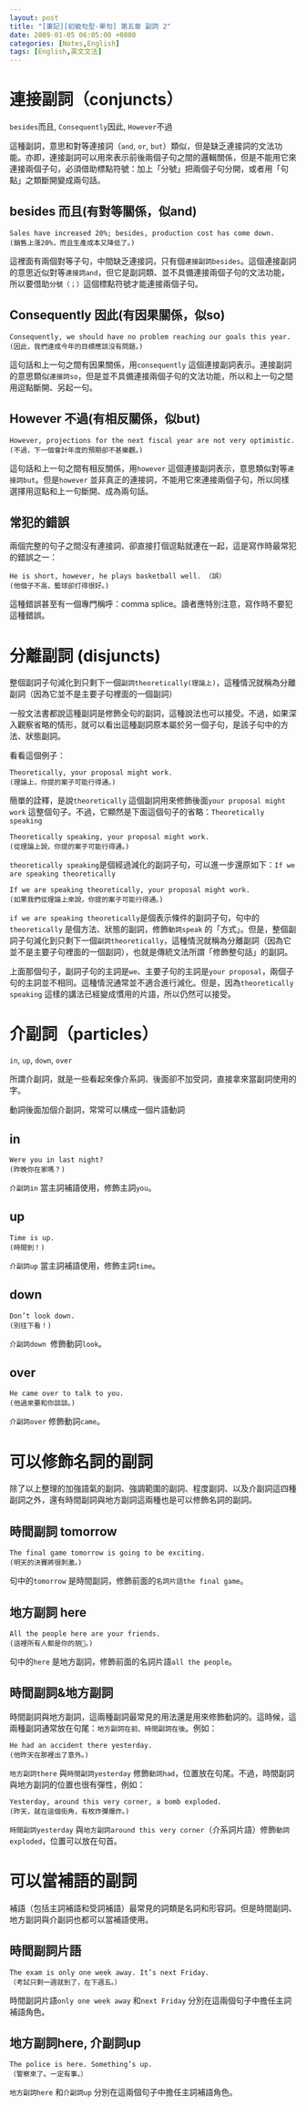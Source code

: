 ```yaml
---
layout: post
title: "[筆記][初級句型-單句] 第五章 副詞 2"
date: 2009-01-05 06:05:00 +0800
categories: [Notes,English]
tags: [English,英文文法]
---
```


# 連接副詞（conjuncts）

`besides`而且, `Consequently`因此, `However`不過

這種副詞，意思和對等連接詞（`and`, `or`, `but`）類似，但是缺乏連接詞的文法功能。亦即，連接副詞可以用來表示前後兩個子句之間的邏輯關係，但是不能用它來連接兩個子句，必須借助標點符號：加上「分號」把兩個子句分開，或者用「句點」之類斷開變成兩句話。

## besides 而且(有對等關係，似and)

```
Sales have increased 20%; besides, production cost has come down.
(銷售上漲20%，而且生產成本又降低了。)
```

這裡面有兩個對等子句，中間缺乏連接詞，只有個`連接副詞besides`。這個連接副詞的意思近似對等`連接詞and`，但它是副詞類、並不具備連接兩個子句的文法功能，所以要借助`分號（；）`這個標點符號才能連接兩個子句。


## Consequently 因此(有因果關係，似so)

```
Consequently, we should have no problem reaching our goals this year.
(因此，我們達成今年的目標應該沒有問題。)
```

這句話和上一句之間有因果關係，用`consequently` 這個連接副詞表示。連接副詞的意思類似`連接詞so`，但是並不具備連接兩個子句的文法功能，所以和上一句之間用逗點斷開、另起一句。


## However 不過(有相反關係，似but)

```
However, projections for the next fiscal year are not very optimistic.
(不過，下一個會計年度的預期卻不甚樂觀。)
```

這句話和上一句之間有相反關係，用`however` 這個連接副詞表示，意思類似對等`連接詞but`。但是`however` 並非真正的連接詞，不能用它來連接兩個子句，所以同樣選擇用逗點和上一句斷開、成為兩句話。

## 常犯的錯誤

兩個完整的句子之間沒有連接詞、卻直接打個逗點就連在一起，這是寫作時最常犯的錯誤之一：

```
He is short, however, he plays basketball well. （誤）
(他個子不高，籃球卻打得很好。)
```

這種錯誤甚至有一個專門稱呼：comma splice。讀者應特別注意，寫作時不要犯這種錯誤。


# 分離副詞 (disjuncts)

整個副詞子句減化到只剩下一個`副詞theoretically(理論上)`，這種情況就稱為分離副詞（因為它並不是主要子句裡面的一個副詞）

一般文法書都說這種副詞是修飾全句的副詞，這種說法也可以接受。不過，如果深入觀察省略的情形，就可以看出這種副詞原本屬於另一個子句，是該子句中的方法、狀態副詞。    

看看這個例子：
```
Theoretically, your proposal might work.
(理論上，你提的案子可能行得通。)
```

簡單的詮釋，是說`theoretically` 這個副詞用來修飾後面`your proposal might work` 這整個句子。不過，它顯然是下面這個句子的省略：`Theoretically speaking`       

```
Theoretically speaking, your proposal might work.
(從理論上說，你提的案子可能行得通。)
```

`theoretically speaking`是個經過減化的副詞子句，可以進一步還原如下：`If we are speaking theoretically`

```
If we are speaking theoretically, your proposal might work.
(如果我們從理論上來說，你提的案子可能行得通。)
```

`if we are speaking theoretically`是個表示條件的副詞子句，句中的`theoretically` 是個方法、狀態的副詞，修飾`動詞speak` 的「方式」。但是，整個副詞子句減化到只剩下一個`副詞theoretically`，這種情況就稱為分離副詞（因為它並不是主要子句裡面的一個副詞），也就是傳統文法所謂「修飾整句話」的副詞。     

上面那個句子，副詞子句的主詞是`we`、主要子句的主詞是`your proposal`，兩個子句的主詞並不相同。這種情況通常並不適合進行減化。但是，因為`theoretically speaking` 這樣的講法已經變成慣用的片語，所以仍然可以接受。

# 介副詞（particles）

`in`, `up`, `down`, `over`      

所謂介副詞，就是一些看起來像介系詞、後面卻不加受詞，直接拿來當副詞使用的字。       

動詞後面加個介副詞，常常可以構成一個片語動詞    

## in

```
Were you in last night?
(昨晚你在家嗎？)
```
`介副詞in` 當主詞補語使用，修飾主詞`you`。

## up

```
Time is up.
(時間到！)
```
`介副詞up` 當主詞補語使用，修飾主詞`time`。

## down

```
Don’t look down.
(別往下看！)
```

`介副詞down `修飾動詞`look`。

## over

```
He came over to talk to you.
(他過來要和你談談。)
```
`介副詞over` 修飾動詞`came`。


# 可以修飾名詞的副詞

除了以上整理的加強語氣的副詞、強調範圍的副詞、程度副詞、以及介副詞這四種副詞之外，還有時間副詞與地方副詞這兩種也是可以修飾名詞的副詞。

## 時間副詞 tomorrow

```
The final game tomorrow is going to be exciting.
(明天的決賽將很刺激。)
```

句中的`tomorrow` 是時間副詞，修飾前面的`名詞片語the final game`。


## 地方副詞 here

```
All the people here are your friends.
(這裡所有人都是你的朋􀨁。)
```

句中的`here` 是地方副詞，修飾前面的名詞片語`all the people`。       

## 時間副詞&地方副詞

時間副詞與地方副詞，這兩種副詞最常見的用法還是用來修飾動詞的。這時候，這兩種副詞通常放在句尾：`地方副詞在前、時間副詞在後`。例如：

```
He had an accident there yesterday.
(他昨天在那裡出了意外。)
```

`地方副詞there` 與`時間副詞yesterday` 修飾`動詞had`，位置放在句尾。不過，時間副詞與地方副詞的位置也很有彈性，例如：

```
Yesterday, around this very corner, a bomb exploded.
(昨天，就在這個街角，有枚炸彈爆炸。)
```

`時間副詞yesterday` 與`地方副詞around this very corner`（介系詞片語）修飾`動詞exploded`，位置可以放在句首。


# 可以當補語的副詞

補語（包括主詞補語和受詞補語）最常見的詞類是名詞和形容詞。但是時間副詞、地方副詞與介副詞也都可以當補語使用。

## 時間副詞片語

```
The exam is only one week away. It’s next Friday.
（考試只剩一週就到了，在下週五。）
```
時間副詞片語`only one week away` 和`next Friday` 分別在這兩個句子中擔任主詞補語角色。

## 地方副詞here, 介副詞up
```
The police is here. Something’s up.
（警察來了。一定有事。）
```

`地方副詞here` 和`介副詞up` 分別在這兩個句子中擔任主詞補語角色。
